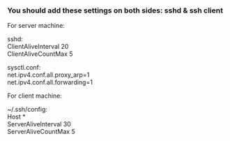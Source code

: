 ### You should add these settings on both sides: sshd & ssh client
For server machine:

sshd:  
ClientAliveInterval 20  
ClientAliveCountMax 5

sysctl.conf:  
net.ipv4.conf.all.proxy_arp=1  
net.ipv4.conf.all.forwarding=1

For client machine:

~/.ssh/config:  
Host *  
ServerAliveInterval 30  
ServerAliveCountMax 5